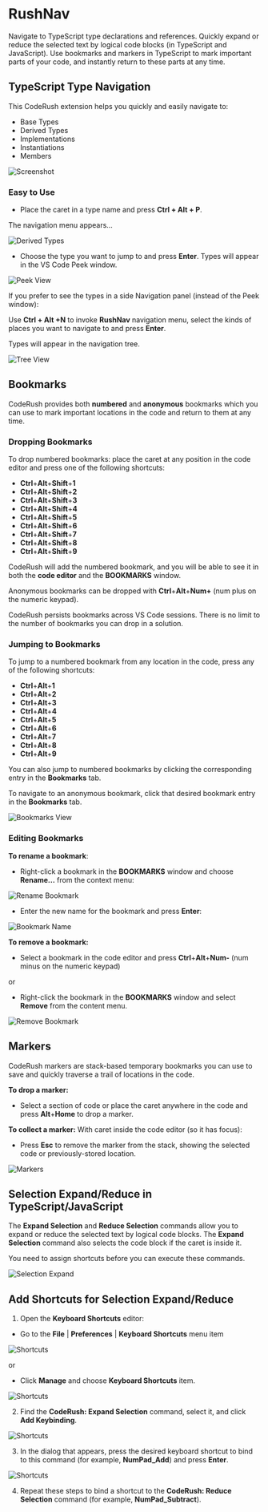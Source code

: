 # RushNav

Navigate to TypeScript type declarations and references. Quickly expand or reduce the selected text by logical code blocks (in TypeScript and JavaScript).
Use bookmarks and markers in TypeScript to mark important parts of your code, and instantly return to these parts at any time.

## TypeScript Type Navigation 

This CodeRush extension helps you quickly and easily navigate to: 

*   Base Types
*   Derived Types
*   Implementations
*   Instantiations
*   Members

![Screenshot](media/screen1.gif "Navigation")


### Easy to Use

*   Place the caret in a type name and press **Ctrl + Alt + P**.

The navigation menu appears…

![Derived Types](media/derived_types_nav.png "Derived Types")

*  Choose the type you want to jump to and press **Enter**. Types will appear in the VS Code Peek window.
 
![Peek View](media/peek_nav.png "Peek View")
 
If you prefer to see the types in a side Navigation panel (instead of the Peek window):

Use **Ctrl + Alt +N** to invoke **RushNav** navigation menu, select the kinds of places you want to navigate to and press **Enter**.

Types will appear in the navigation tree. 

![Tree View](media/tree_nav.png "Tree View")

## Bookmarks

CodeRush provides both **numbered** and **anonymous** bookmarks which you can use to mark important locations in the code and return to them at any time.

### Dropping Bookmarks

To drop numbered bookmarks: place the caret at any position in the code editor and press one of the following shortcuts:

* **Ctrl**+**Alt**+**Shift**+**1**
* **Ctrl**+**Alt**+**Shift**+**2**
* **Ctrl**+**Alt**+**Shift**+**3**
* **Ctrl**+**Alt**+**Shift**+**4**
* **Ctrl**+**Alt**+**Shift**+**5**
* **Ctrl**+**Alt**+**Shift**+**6**
* **Ctrl**+**Alt**+**Shift**+**7**
* **Ctrl**+**Alt**+**Shift**+**8**
* **Ctrl**+**Alt**+**Shift**+**9**

CodeRush will add the numbered bookmark, and you will be able to see it in both the **code editor** and the **BOOKMARKS** window.

Anonymous bookmarks can be dropped with **Ctrl**+**Alt**+**Num+** (num plus on the numeric keypad). 

CodeRush persists bookmarks across VS Code sessions. There is no limit to the number of bookmarks you can drop in a solution.

### Jumping to Bookmarks
To jump to a numbered bookmark from any location in the code, press any of the following shortcuts:

* **Ctrl**+**Alt**+**1**
* **Ctrl**+**Alt**+**2**
* **Ctrl**+**Alt**+**3**
* **Ctrl**+**Alt**+**4**
* **Ctrl**+**Alt**+**5**
* **Ctrl**+**Alt**+**6**
* **Ctrl**+**Alt**+**7**
* **Ctrl**+**Alt**+**8**
* **Ctrl**+**Alt**+**9**


You can also jump to numbered bookmarks by clicking the corresponding entry in the **Bookmarks** tab.

To navigate to an anonymous bookmark, click that desired bookmark entry in the **Bookmarks** tab.

![Bookmarks View](media/screen2.gif "Bookmarks View")

### Editing Bookmarks

**To rename a bookmark**:

* Right-click a bookmark in the **BOOKMARKS** window and choose **Rename...** from the context menu:

![Rename Bookmark](media/rename_bookmark.png "Rename Bookmark")
  

* Enter the new name for the bookmark and press **Enter**:
   
![Bookmark Name](media/rename_bookmark2.png "Bookmark Name")
 
   

**To remove a bookmark:**

* Select a bookmark in the code editor and press **Ctrl**+**Alt**+**Num-** (num minus on the numeric keypad)

or 

* Right-click the bookmark in the **BOOKMARKS** window and select **Remove** from the content menu.

![Remove Bookmark](media/remove_bookmark.png "Remove Bookmark")


## Markers

CodeRush markers are stack-based temporary bookmarks you can use to save and quickly traverse a trail of locations in the code.

**To drop a marker:**

* Select a section of code or place the caret anywhere in the code and press **Alt**+**Home** to drop a marker.


**To collect a marker:**
With caret inside the code editor (so it has focus):

* Press **Esc** to remove the marker from the stack, showing the selected code or previously-stored location. 

![Markers](media/screen3.gif "Markers")


## Selection Expand/Reduce in TypeScript/JavaScript

The **Expand Selection** and **Reduce Selection** commands allow you to expand or reduce the selected text by logical code blocks. The **Expand Selection** command also selects the code block if the caret is inside it. 

You need to assign shortcuts before you can execute these commands.

![Selection Expand](media/screen4.gif "Selection Expand")


## Add Shortcuts for Selection Expand/Reduce

1) Open the **Keyboard Shortcuts** editor:

*	Go to the **File** | **Preferences** | **Keyboard Shortcuts** menu item 

![Shortcuts](media/shortcuts1.png "Shortcuts")

or 

* Сlick **Manage** and choose **Keyboard Shortcuts** item. 

![Shortcuts](media/shortcuts2.png "Shortcuts")


2)	Find the **CodeRush: Expand Selection** command, select it, and click **Add Keybinding**.
    
![Shortcuts](media/shortcuts3.png "Shortcuts")

3) In the dialog that appears, press the desired keyboard shortcut to bind to this command (for example, **NumPad_Add**) and press **Enter**. 
    
![Shortcuts](media/shortcuts4.png "Shortcuts")


4)	Repeat these steps to bind a shortcut to the **CodeRush: Reduce Selection** command (for example, **NumPad_Subtract**).
